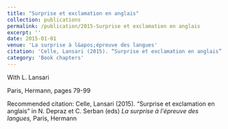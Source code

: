 ```yaml
---
title: "Surprise et exclamation en anglais"
collection: publications
permalink: /publication/2015-Surprise et exclamation en anglais
excerpt: ''
date: 2015-01-01
venue: 'La surprise à l&apos;épreuve des langues'
citation: 'Celle, Lansari (2015). “Surprise et exclamation en anglais” in N. Depraz et C. Serban (eds) <i>La surprise à l&apos;épreuve des langues,</i> Paris, Hermann'
category: 'Book chapters'
---
```

With L. Lansari 

 Paris, Hermann, pages 79-99

Recommended citation: Celle, Lansari (2015). “Surprise et exclamation en anglais” in N. Depraz et C. Serban (eds) <i>La surprise à l'épreuve des langues,</i> Paris, Hermann